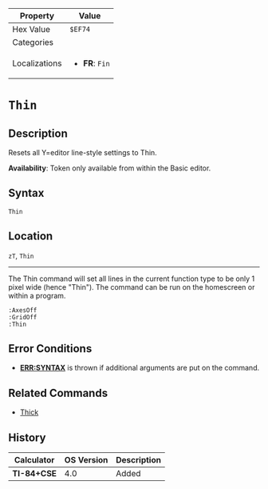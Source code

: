 | Property      | Value |
|---------------|-------|
| Hex Value     | `$EF74`|
| Categories    | <ul></ul> |
| Localizations | <ul><li><b>FR</b>: `Fin`</li></ul> |

# `Thin`

## Description
Resets all Y=editor line-style settings to Thin.


<b>Availability</b>: Token only available from within the Basic editor.

## Syntax
`Thin`

## Location
`zT`, `Thin`
<hr>

The Thin command will set all lines in the current function type to be only 1 pixel wide (hence "Thin"). The command can be run on the homescreen or within a program.

```ti-basic
:AxesOff
:GridOff
:Thin
```

## Error Conditions

*   **[ERR:SYNTAX](errors#syntax)** is thrown if additional arguments are put on the command.

## Related Commands

*   [Thick](Thick.md)

## History
| Calculator | OS Version | Description |
|------------|------------|-------------|
| <b>TI-84+CSE</b> | 4.0 | Added |


